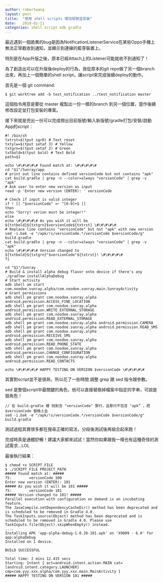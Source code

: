 ```yaml
---
author: robertwang
layout: post
title:  "使用 shell scripts 增加版號並安裝"
date:   2018-02-11
categories: shell script adb gradle
---
```


最近遇到一個詭異的bug是因為NotificationListenerService在某些Oppo手機上無法正常截收到通知，並顯示到連線的藍芽裝置上。

特別是在App升版之後，原本已經Attach上的Listener可能就收不到通知了！

為了創造出可以在升版後deploy的行為，我從原本的git repo做了另一個branch出來，再加上一個簡單的shell script，讓script來完成後續deploy的動作。

首先是一個 git command:
```shell
$ git worktree add -b test_notification ../test_notification master
```

這個指令用意是要從 master 複製出一份一樣的branch 到另一個位置，當作後續修改設定並打包安裝的專案。

接下來就是兜出一份可以完成撈出目前版號/輸入新版號/gradle打包/安裝/啟動App的script：

```shell
#! /bin/sh
txtrst=$(tput sgr0) # Text reset
txtylw=$(tput setaf 3) # Yellow
txtgrn=$(tput setaf 2) # Green
txtbold=$(tput bold) # Text Bold
path=$1

echo \#\#\#\#\# Found match at: \#\#\#\#\#
cd "$1"/Sunray/app
# print out line contains defined versionCode but not contains "apk"
cat build.gradle | grep -n --color=always "versionCode" | grep -v "apk"
# Ask user to enter new version as input
read -p 'Enter new version (ENTER): ' versionCode

# Check if input is valid integer
if ! [[ "$versionCode" =~ ^[0-9]+$ ]]
then
echo "Sorry! verion must be integer!"
else
echo \#\#\#\#\# As you wish it will be ${txtbold}${txtgrn}$versionCode${txtrst} \#\#\#\#\#
# Replace line contains "versionCode" but not "apk" with new version
sed -i.bak -e "/apk/!s/versionCode.*/versionCode $versionCode/g" build.gradle
cat build.gradle | grep -n --color=always "versionCode" | grep -v "apk"
echo \#\#\#\#\# Version changed to ${txtbold}${txtgrn}"$versionCode"${txtrst}! \#\#\#\#\#
fi

cd "$1"/Sunray
# Build & install alpha debug flavor onto device if there's any
./gradlew installAlphaDebug
# Start activity
adb shell am start com.noodoe.sunray.alpha/com.noodoe.sunray.main.SunrayActivity
# Grant permissions
adb shell pm grant com.noodoe.sunray.alpha android.permission.ACCESS_FINE_LOCATION
adb shell pm grant com.noodoe.sunray.alpha android.permission.WRITE_EXTERNAL_STORAGE
adb shell pm grant com.noodoe.sunray.alpha android.permission.READ_EXTERNAL_STORAGE
adb shell pm grant com.noodoe.sunray.alpha android.permission.CAMERA
adb shell pm grant com.noodoe.sunray.alpha android.permission.READ_SMS
adb shell pm grant com.noodoe.sunray.alpha android.permission.RECEIVE_SMS
adb shell pm grant com.noodoe.sunray.alpha android.permission.READ_PHONE_STATE
adb shell pm grant com.noodoe.sunray.alpha android.permission.CHANGE_CONFIGURATION
adb shell pm grant com.noodoe.sunray.alpha android.permission.READ_CONTACTS

echo \#\#\#\#\# HAPPY TESTING ON VERSION $versionCode \#\#\#\#\#
```

其實對script並不是很熟，所以花了一些時間 調整 grep 跟 sed 指令跟參數。

sed 是整個script中最關鍵的角色，他可以直接替換掉檔案中指定的字串，可說是狠角色！

```shell
// 在 build.gradle 裡 找到含 "versionCode" 那行，且那行不包含 "apk” ，把 $versionCode 替換上去
sed -i.bak -e "/apk/!s/versionCode.*/versionCode $versionCode/g" build.gradle
```

測試過程其實很多都在搜尋正確的寫法，分段後測試後再組合起來跑！

完成時真是通體舒暢！建議大家都來試試！當然你如果跟我一樣也有這種奇怪的測試需求...LOL



最後執行結果：

```shell
$ chmod +x SCRIPT_FILE
$ ./SCRIPT_FILE PROJECT_PATH
##### Found match at: #####
75:        versionCode 100
Enter new version (ENTER): 101
##### As you wish it will be 101 #####
75:        versionCode 101
##### Version changed to 101! #####
Parallel execution with configuration on demand is an incubating feature.
The JavaCompile.setDependencyCacheDir() method has been deprecated and is scheduled to be removed in Gradle 4.0.
The TaskInputs.source(Object) method has been deprecated and is scheduled to be removed in Gradle 4.0. Please use TaskInputs.file(Object).skipWhenEmpty() instead.
....
Installing APK 'app-alpha-debug-1.0.28-101.apk' on 'X9009 - 6.0' for app:alphaDebug
Installed on 1 device.

BUILD SUCCESSFUL

Total time: 2 mins 12.415 secs
Starting: Intent { act=android.intent.action.MAIN cat=[android.intent.category.LAUNCHER] cmp=com.yyy.xxx.alpha/com.yyy.xxx.main.MainActivity }
##### HAPPY TESTING ON VERSION 101 #####
```

